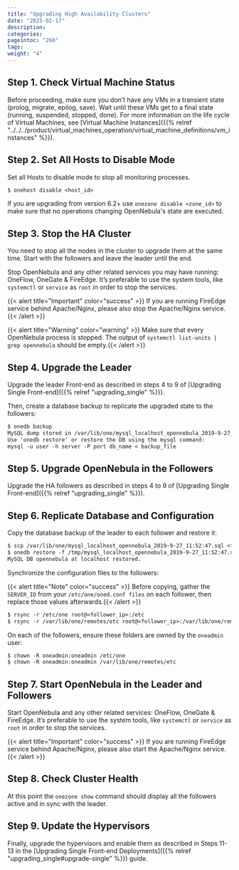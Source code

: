 ```yaml
---
title: "Upgrading High Availability Clusters"
date: "2025-02-17"
description:
categories:
pageintoc: "260"
tags:
weight: "4"
---
```


<a id="upgrade-ha"></a>

<!--# Upgrading High Availability Clusters -->

## Step 1. Check Virtual Machine Status

Before proceeding, make sure you don’t have any VMs in a transient state (prolog, migrate, epilog, save). Wait until these VMs get to a final state (running, suspended, stopped, done). For more information on the life cycle of Virtual Machines, see [Virtual Machine Instances]({{% relref "../../../product/virtual_machines_operation/virtual_machine_definitions/vm_instances" %}}).

## Step 2. Set All Hosts to Disable Mode

Set all Hosts to disable mode to stop all monitoring processes.

```default
$ onehost disable <host_id>
```

If you are upgrading from version 6.2+ use `onezone disable <zone_id>` to make sure that no operations changing OpenNebula's state are executed.

## Step 3. Stop the HA Cluster

You need to stop all the nodes in the cluster to upgrade them at the same time. Start with the followers and leave the leader until the end.

Stop OpenNebula and any other related services you may have running: OneFlow, OneGate & FireEdge. It’s preferable to use the system tools, like `systemctl` or `service` as `root` in order to stop the services.

{{< alert title="Important" color="success" >}}
If you are running FireEdge service behind Apache/Nginx, please also stop the Apache/Nginx service.{{< /alert >}} 

{{< alert title="Warning" color="warning" >}}
Make sure that every OpenNebula process is stopped. The output of `systemctl list-units | grep opennebula` should be empty.{{< /alert >}} 

## Step 4. Upgrade the Leader

Upgrade the leader Front-end as described in steps 4 to 9 of [Upgrading Single Front-end]({{% relref "upgrading_single" %}}).

Then, create a database backup to replicate the upgraded state to the followers:

```default
$ onedb backup
MySQL dump stored in /var/lib/one/mysql_localhost_opennebula_2019-9-27_11:52:47.sql
Use 'onedb restore' or restore the DB using the mysql command:
mysql -u user -h server -P port db_name < backup_file
```

## Step 5. Upgrade OpenNebula in the Followers

Upgrade the HA followers as described in steps 4 to 9 of [Upgrading Single Front-end]({{% relref "upgrading_single" %}}).

## Step 6. Replicate Database and Configuration

Copy the database backup of the leader to each follower and restore it:

```default
$ scp /var/lib/one/mysql_localhost_opennebula_2019-9-27_11:52:47.sql <follower_ip>:/tmp
$ onedb restore -f /tmp/mysql_localhost_opennebula_2019-9-27_11:52:47.sql
MySQL DB opennebula at localhost restored.
```

Synchronize the configuration files to the followers:

{{< alert title="Note" color="success" >}}
Before copying, gather the `SERVER_ID` from your `/etc/one/oned.conf files` on each follower, then replace those values afterwards.{{< /alert >}} 

```default
$ rsync -r /etc/one root@<follower_ip>:/etc
$ rsync -r /var/lib/one/remotes/etc root@<follower_ip>:/var/lib/one/remotes
```

On each of the followers, ensure these folders are owned by the `oneadmin` user:

```default
$ chown -R oneadmin:oneadmin /etc/one
$ chown -R oneadmin:oneadmin /var/lib/one/remotes/etc
```

## Step 7. Start OpenNebula in the Leader and Followers

Start OpenNebula and any other related services: OneFlow, OneGate & FireEdge. It’s preferable to use the system tools, like `systemctl` or `service` as `root` in order to stop the services.

{{< alert title="Important" color="success" >}}
If you are running FireEdge service behind Apache/Nginx, please also start the Apache/Nginx service.{{< /alert >}} 

## Step 8. Check Cluster Health

At this point the `onezone show` command should display all the followers active and in sync with the leader.

## Step 9. Update the Hypervisors

Finally, upgrade the hypervisors and enable them as described in Steps 11-13 in the [Upgrading Single Front-end Deployments]({{% relref "upgrading_single#upgrade-single" %}}) guide.
